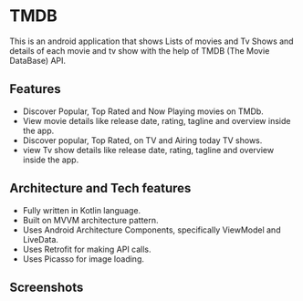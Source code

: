 # TMDB
This is an android application that shows Lists of movies and Tv Shows and details of each movie and tv show 
with the help of TMDB (The Movie DataBase) API.

## Features
- Discover Popular, Top Rated and Now Playing movies on TMDb.
- View movie details like release date, rating, tagline and overview inside the app.
- Discover popular, Top Rated, on TV and Airing today TV shows.
- view Tv show details like release date, rating, tagline and overview inside the app.

## Architecture and Tech features
- Fully written in Kotlin language.
- Built on MVVM architecture pattern.
- Uses Android Architecture Components, specifically ViewModel and LiveData.
- Uses Retrofit for making API calls.
- Uses Picasso for image loading.

## Screenshots
